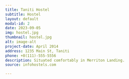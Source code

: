 ```yaml
---
title: Taniti Hostel
subtitle: Hostel
layout: default
modal-id: 2
date: 2023-09-05
img: hostel.jpg
thumbnail: hostel.jpg
alt: image-alt
project-date: April 2014
address: 1235 Main St, Taniti
phone: +8(111)-555-5556
description: Situated comfortably in Merriton Landing.
source: infohostels.com

---
```

